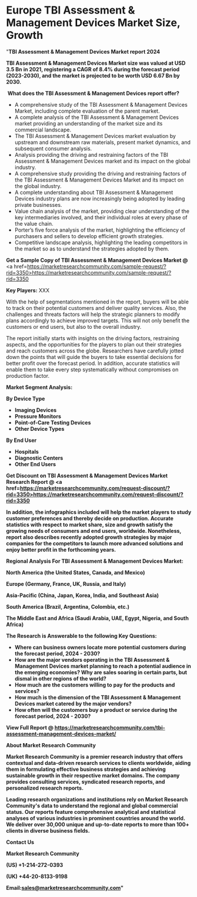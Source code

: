 # Europe TBI Assessment & Management Devices Market Size, Growth
"<strong>TBI Assessment & Management Devices Market report 2024</strong>

<strong>TBI Assessment & Management Devices Market size was valued at USD 3.5 Bn in 2021, registering a CAGR of 8.4% during the forecast period (2023-2030), and the market is projected to be worth USD 6.67 Bn by 2030.</strong>

 <strong><b>What does the TBI Assessment & Management Devices report offer?</b></strong>
<ul>
  <li>A comprehensive study of the TBI Assessment & Management Devices Market, including complete evaluation of the parent market.</li>
  <li>A complete analysis of the TBI Assessment & Management Devices market providing an understanding of the market size and its commercial landscape.</li>
  <li>The TBI Assessment & Management Devices market evaluation by upstream and downstream raw materials, present market dynamics, and subsequent consumer analysis.</li>
  <li>Analysis providing the driving and restraining factors of the TBI Assessment & Management Devices market and its impact on the global industry.</li>
  <li>A comprehensive study providing the driving and restraining factors of the TBI Assessment & Management Devices Market and its impact on the global industry.</li>
  <li>A complete understanding about TBI Assessment & Management Devices industry plans are now increasingly being adopted by leading private businesses.</li>
  <li>Value chain analysis of the market, providing clear understanding of the key intermediaries involved, and their individual roles at every phase of the value chain.</li>
  <li>Porter’s five force analysis of the market, highlighting the efficiency of purchasers and sellers to develop efficient growth strategies.</li>
  <li>Competitive landscape analysis, highlighting the leading competitors in the market so as to understand the strategies adopted by them.</li>
</ul>

<strong>Get a Sample Copy of TBI Assessment & Management Devices Market @ </strong><a href=https://marketresearchcommunity.com/sample-request/?rid=3350><u>https://marketresearchcommunity.com/sample-request/?rid=3350</u></a>

<strong>Key Players:</strong> XXX

With the help of segmentations mentioned in the report, buyers will be able to track on their potential customers and deliver quality services. Also, the challenges and threats factors will help the strategic planners to modify plans accordingly to achieve improved targets. This will not only benefit the customers or end users, but also to the overall industry.

The report initially starts with insights on the driving factors, restraining aspects, and the opportunities for the players to plan out their strategies and reach customers across the globe. Researchers have carefully jotted down the points that will guide the buyers to take essential decisions for better profit over the forecast period. In addition, accurate statistics will enable them to take every step systematically without compromises on production factor.

<strong>Market Segment Analysis:</strong>


<strong><strong>By Device Type</strong></h4>
<ul>
 	<li>Imaging Devices</li>
 	<li>Pressure Monitors</li>
 	<li>Point-of-Care Testing Devices</li>
 	<li>Other Device Types</li>
</ul>
<strong><strong>By End User</strong></h4>
<ul>
 	<li>Hospitals</li>
 	<li>Diagnostic Centers</li>
 	<li>Other End Users</li>
</ul>

<strong>Get Discount on TBI Assessment & Management Devices Market Research Report @ </b></strong><a href=https://marketresearchcommunity.com/request-discount/?rid=3350><u>https://marketresearchcommunity.com/request-discount/?rid=3350</u></a>

In addition, the infographics included will help the market players to study customer preferences and thereby decide on production. Accurate statistics with respect to market share, size and growth satisfy the growing needs of consumers and end users, worldwide. Nonetheless, report also describes recently adopted growth strategies by major companies for the competitors to launch more advanced solutions and enjoy better profit in the forthcoming years.

<strong>Regional Analysis For TBI Assessment & Management Devices Market:</strong>

<strong>North America</strong> (the United States, Canada, and Mexico)

<strong>Europe</strong> (Germany, France, UK, Russia, and Italy)

<strong>Asia-Pacific</strong> (China, Japan, Korea, India, and Southeast Asia)

<strong>South America</strong> (Brazil, Argentina, Colombia, etc.)

<strong>The Middle East and Africa</strong> (Saudi Arabia, UAE, Egypt, Nigeria, and South Africa)

<strong>The Research is Answerable to the following Key Questions:</strong>
<ul>
 	<li>Where can business owners locate more potential customers during the forecast period, 2024 - 2030?</li>
 	<li>How are the major vendors operating in the TBI Assessment & Management Devices market planning to reach a potential audience in the emerging economies? Why are sales soaring in certain parts, but dismal in other regions of the world?</li>
 	<li>How much are the customers willing to pay for the products and services?</li>
 	<li>How much is the dimension of the TBI Assessment & Management Devices market catered by the major vendors?</li>
 	<li>How often will the customers buy a product or service during the forecast period, 2024 - 2030?</li>
</ul>

<strong>View Full Report @</strong> <a href=https://marketresearchcommunity.com/tbi-assessment-management-devices-market/>https://marketresearchcommunity.com/tbi-assessment-management-devices-market/</a>

<strong>About Market Research Community</strong>

Market Research Community is a premier research industry that offers contextual and data-driven research services to clients worldwide, aiding them in formulating effective business strategies and achieving sustainable growth in their respective market domains. The company provides consulting services, syndicated research reports, and personalized research reports.

Leading research organizations and institutions rely on Market Research Community's data to understand the regional and global commercial status. Our reports feature comprehensive analytical and statistical analyses of various industries in prominent countries around the world. We deliver over 30,000 unique and up-to-date reports to more than 100+ clients in diverse business fields.

<strong>Contact Us</strong>

<strong>Market Research Community</strong>

(US) +1-214-272-0393

(UK) +44-20-8133-9198

<strong>Email:</strong>sales@marketresearchcommunity.com"
